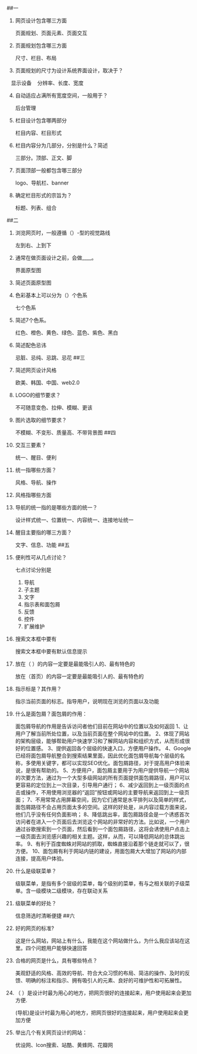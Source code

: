 ##一

1. 网页设计包含哪三方面
 
    页面规划、页面元素、页面交互

2. 页面规划包含哪三方面
 
    尺寸、栏目、布局

3. 页面规划的尺寸为设计系统界面设计，取决于？
    
    显示设备
    分辨率、长度、宽度

4. 自动适应占满所有宽度空间，一般用于？
 
    后台管理

5. 栏目设计包含哪两部分
 
    栏目内容、栏目形式

6. 栏目内容分为几部分，分别是什么？简述
 
    三部分。顶部、正文、脚

7. 页面顶部一般都包含哪三部分
 
    logo、导航栏、banner

8. 确定栏目形式的宗旨为？
 
    标题、列表、组合

##二

1. 浏览网页时，一般遵循（）-型的视觉路线
 
    左到右、上到下

2. 通常在做页面设计之前，会做____。
 
    界面原型图

3. 简述页面原型图
 


4. 色彩基本上可以分为（）个色系
 
    七个色系

5. 简述7个色系。
 
    红色、橙色、黄色、绿色、蓝色、紫色、黑白

6. 简述配色忌讳
    
    忌脏、忌纯、忌跳、忌花
##三

1. 简述网页设计风格
 
    欧美、韩国、中国、web2.0

2. LOGO的细节要求？
 
    不可随意变色、拉伸、模糊、更该

3. 图片选取的细节要求？
 
    不模糊、不变形、质量高、不带背景图
##四

1. 交互三要素？
 
     统一、醒目、便利

2. 统一指哪些方面？
 
    风格、导航、操作

3. 风格指哪些方面
 
    

4. 导航的统一指的是哪些方面的统一？
 
    设计样式统一、位置统一、内容统一、连接地址统一

5. 醒目主要指的哪三方面？
 
    文字、信息、功能
##五

1. 便利性可从几点讨论？
 
    七点讨论分别是
    1. 导航
    2. 子主题
    3. 文字
    4. 指示表和面包屑
    5. 反馈
    6. 控件
    7. 扩展维护

2. 搜索文本框中要有
 
    搜索文本框中要有默认信息提示


3. 放在（ ）的内容一定要是最能吸引人的、最有特色的
 
    放在（首页）的内容一定要是最能吸引人的、最有特色的

4. 指示标是？其作用？
 
    指示当前页面的标志。指导用户，说明现在浏览的页面以及功能

5. 什么是面包屑？面包屑的作用：
 
    面包屑导航的作用是告诉访问者他们目前在网站中的位置以及如何返回
    1、让用户了解当前所处位置，以及当前页面在整个网站中的位置。 2、体现了网站的架构层级，能够帮助用户快速学习和了解网站内容和组织方式，从而形成很好的位置感。 3、提供返回各个层级的快速入口，方便用户操作。 4、Google已经将面包屑导航整合到搜索结果里面，因此优化面包屑导航每个层级的名称，多使用关键字，都可以实现SEO优化。面包屑路径，对于提高用户体验来说，是很有帮助的。 5、方便用户，面包屑主要用于为用户提供导航一个网站的次要方法，通过为一个大型多级网站的所有页面提供面包屑路径，用户可以更容易的定位到上一次目录，引导用户通行； 6、减少返回到上一级页面的点击或操作，不用使用浏览器的“返回”按钮或网站的主要导航来返回到上一级页面； 7、不用常常占用屏幕空间，因为它们通常是水平排列以及简单的样式，面包屑路径不会占用页面太多的空间。这样的好处是，从内容过载方面来说，他们几乎没有任何负面影响； 8、降低跳出率，面包屑路径会是一个诱惑首次访问者在进入一个页面后去浏览这个网站的非常好的方法。比如说，一个用户通过谷歌搜索到一个页面，然后看到一个面包屑路径，这将会诱使用户点击上一级页面去浏览感兴趣的相关主题。这样，从而，可以降低网站的总体跳出率。 9、有利于百度蜘蛛对网站的抓取，蜘蛛直接沿着那个链走就可以了，很方便。 10、面包屑有利于网站内链的建设，用面包屑大大增加了网站的内部连接，提高用户体验。


6. 什么是级联菜单？
 
    级联菜单，是指有多个层级的菜单，每个级别的菜单，有与之相关联的子级菜单。含一级模块二级模块，存在联动关系


7. 级联菜单的好处？
 
    信息筛选时清晰便捷
##六

1. 好的网页的标准?
 
    这是什么网站，网站上有什么，我能在这个网站做什么，为什么我应该站在这里。四个问题用户能够快速回答


2. 合格的网页是什么，具有哪些特点？
 
    美观舒适的风格、高效的导航、符合大众习惯的布局、简洁的操作、及时的反馈、明确的标注和指示、拥有吸引人的元素、良好的可维护性和可拓展性。

3. （ ）是设计时最为用心的地方，把网页很好的连接起来，用户使用起来会更加方便.

    (导航)是设计时最为用心的地方，把网页很好的连接起来，用户使用起来会更加方便
    
4. 举出几个有关网页设计的网站：
 
    优设网、lcon搜索、站酷、黄蜂网、花瓣网
